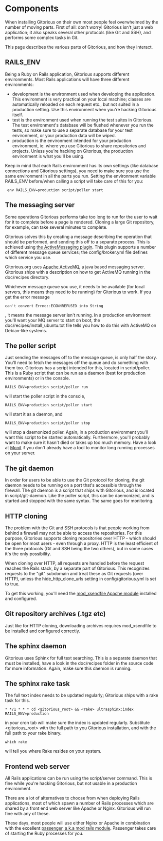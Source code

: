 Components
==========

When installing Gitorious on their own most people feel overwhelmed by the number of moving parts. First of all: don't worry! Gitorious isn't just a web application; it also speaks several other protocols (like Git and SSH), and performs some complex tasks in Git. 

This page describes the various parts of Gitorious, and how they interact.

RAILS_ENV
---------

Being a Ruby on Rails application, Gitorious supports different environments. Most Rails applications will have three different environments:

* development is the environment used when developing the application. This environment is very practical on your local machine; classes are automatically reloaded on each request etc., but not suited in a production setting. Use this environment when you're hacking Gitorious itself.
* test is the environment used when running the test suites in Gitorious. The test environment's database will be flushed whenever you run the tests, so make sure to use a separate database for your test environment, or your production data will be wiped. 
* production is the environment intended for your production environment, ie. where you use Gitorious to share repositories and projects. Unless you're hacking on Gitorious, the production environment is what you'll be using.

Keep in mind that each Rails environment has its own settings (like database connections and Gitorious settings), you need to make sure you use the same environment in all the parts you run. Setting the environment variable RAILS_ENV before/when calling a script will take care of this for you:

     env RAILS_ENV=production script/poller start


The messaging server
--------------------

Some operations Gitorious performs take too long to run for the user to wait for it to complete before a page is rendered. Cloning a large Git repository, for example, can take several minutes to complete. 

Gitorious solves this by creating a message describing the operation that should be performed, and sending this off to a separate process. This is achieved using [the ActiveMessaging plugin](http://code.google.com/p/activemessaging/). This plugin supports a number of different message queue services; the config/broker.yml file defines which service you use.

Gitorious.org uses [Apache ActiveMQ](http://activemq.apache.org), a java based messaging server. Gitorious ships with a description on how to get ActiveMQ running in the doc/recipes directory.

Whichever message queue you use, it needs to be available (for local servers, this means they need to be running) for Gitorious to work. If you get the error message

    can't convert Errno::ECONNREFUSED into String

, it means the message server isn't running. In a production environment you'll want your MQ server to start on boot, the doc/recipes/install_ubuntu.txt file tells you how to do this with ActiveMQ on Debian-like systems.

The poller script
-----------------

Just sending the messages off to the message queue, is only half the story. You'll need to fetch the messages off the queue and do something with them too. Gitorious has a script intended for this, located in script/poller. This is a Ruby script that can be run as a daemon (best for production environments) or in the console.

    RAILS_ENV=production script/poller run 

will start the poller script in the console,

    RAILS_ENV=production script/poller start

will start it as a daemon, and

    RAILS_ENV=production script/poller stop

will stop a daemonized poller. Again, in a production environment you'll want this script to be started automatically. Furthermore, you'll probably want to make sure it hasn't died or takes up too much memory. Have a look at [Monit](http://mmonit.com/monit/) if you don't already have a tool to monitor long running processes on your server. 

The git daemon
--------------

In order for users to be able to use the Git protocol for cloning, the git daemon needs to be running on a port that's accessible through the firewall. The git daemon is a script that ships with Gitorious, and is located in script/git-daemon. Like the poller script, this can be daemonized, and is started and stopped with the same syntax. The same goes for monitoring.

HTTP cloning
------------

The problem with the Git and SSH protocols is that people working from behind a firewall may not be able to access the repositories. For this purpose, Gitorious supports cloning repositories over HTTP - which should be open for most users - even through a proxy. HTTP is the least efficient of the three protocols (Git and SSH being the two others), but in some cases it's the only possibility.

When cloning over HTTP, all requests are handled before the request reaches the Rails stack, by a separate part of Gitorious. This recognizes requests to the "git" subdomain and treat these as Git requests (over HTTP), unless the hide_http_clone_urls setting in config/gitorious.yml is set to true.

To get this working, you'll need the [mod_xsendfile Apache module](http://tn123.ath.cx/mod_xsendfile/) installed and configured.

Git repository archives (.tgz etc)
------------

Just like for HTTP cloning, downloading archives requires mod_xsendfile to be installed and configured correctly.

The sphinx daemon
-----------------

Gitorious uses Sphinx for full text searching. This is a separate daemon that must be installed, have a look in the doc/recipes folder in the source code for more information. Again, make sure this daemon is running.

The sphinx rake task
--------------------

The full text index needs to be updated regularly; Gitorious ships with a rake task for this. 


    * */1 * * * cd <gitorious_root> && <rake> ultrasphinx:index RAILS_ENV=production


in your cron tab will make sure the index is updated regularly. Substitute <gitorious_root> with the full path to you Gitorious installation, and <rake> with the full path to your rake binary.


    which rake


will tell you where Rake resides on your system. 

Frontend web server
-------------------

All Rails applications can be run using the script/server command. This is fine while you're hacking Gitorious, but not usable in a production environment. 


There are a lot of alternatives to choose from when deploying Rails applications, most of which spawn a number of Rails processes which are shared by a front end web server like Apache or Nginx. Gitorious will run fine with any of these.


These days, most people will use either Nginx or Apache in combination with the excellent [passenger, a.k.a mod rails module](http://modrails.com/). Passenger takes care of starting the Ruby processes for you.

